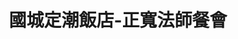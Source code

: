 ---
title: "國城定潮飯店-正寬法師餐會"
description: "國城定潮飯店-正寬法師餐會"
layout: shop
keywords:
  - 美食競賽
  - 台灣美食
  - 美食精選
datePublished: "2025-06-30"
dateModified: "2025-07-07"
city: ""
district: ""
address: ""
phone: ""
geo: ""
google_map: "https://maps.app.goo.gl/N7BukKpYZDGvmB2v8"
footinder: ""
official: ""
award:
  - name: "500盤"
    year: "2024"
    entries:
      - dishes:
          - "鉢盂供養"

---